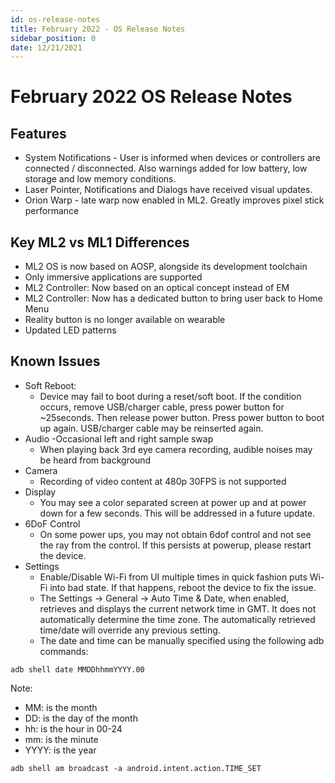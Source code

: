 ```yaml
---
id: os-release-notes
title: February 2022 - OS Release Notes
sidebar_position: 0
date: 12/21/2021
---
```


# February 2022 OS Release Notes

## Features

- System Notifications - User is informed when devices or controllers are connected / disconnected. Also warnings added for low battery, low storage and low memory conditions.
- Laser Pointer, Notifications and Dialogs have received visual updates.
- Orion Warp - late warp now enabled in ML2. Greatly improves pixel stick performance

## Key ML2 vs ML1 Differences

- ML2 OS is now based on AOSP, alongside its development toolchain
- Only immersive applications are supported
- ML2 Controller: Now based on an optical concept instead of EM
- ML2 Controller: Now has a dedicated button to bring user back to Home Menu
- Reality button is no longer available on wearable
- Updated LED patterns

## Known Issues

- Soft Reboot:
  - Device may fail to boot during a reset/soft boot.  If the condition occurs, remove USB/charger cable, press power button for ~25seconds.  Then release power button.  Press power button to boot up again.  USB/charger cable may be reinserted again.
- Audio
  -Occasional left and right sample swap
  - When playing back 3rd eye camera recording, audible noises may be heard from background
- Camera
  - Recording of video content at 480p 30FPS is not supported
- Display
  - You may see a color separated screen at power up and at power down for a few seconds. This will be addressed in a future update.
- 6DoF Control
  - On some power ups, you may not obtain 6dof control and not see the ray from the control. If this persists at powerup, please restart the device.
- Settings
  - Enable/Disable Wi-Fi from UI multiple times in quick fashion puts Wi-Fi into bad state. If that happens, reboot the device to fix the issue.
  - The Settings → General → Auto Time & Date, when enabled, retrieves and displays the current network time in GMT.  It does not automatically determine the time zone.  The automatically retrieved time/date will override any previous setting.
  - The date and time can be manually specified using the following adb commands:

```shell
adb shell date MMDDhhmmYYYY.00
```

Note:

- MM: is the month
- DD: is the day of the month
- hh: is the hour in 00-24
- mm: is the minute
- YYYY: is the year

```shell
adb shell am broadcast -a android.intent.action.TIME_SET
```

